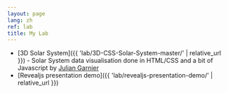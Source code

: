 ```yaml
---
layout: page
lang: zh
ref: lab
title: My Lab
---
```

* [3D Solar System]({{ 'lab/3D-CSS-Solar-System-master/' | relative_url }}) - Solar System data visualisation done in HTML/CSS and a bit of Javascript by [Julian Garnier](https://github.com/juliangarnier)
* [Revealjs presentation demo]({{ 'lab/revealjs-presentation-demo/' | relative_url }})